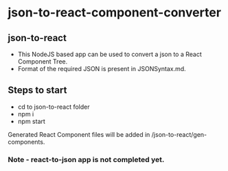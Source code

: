 # json-to-react-component-converter

## json-to-react
- This NodeJS based app can be used to convert a json to a React Component Tree.
- Format of the required JSON is present in JSONSyntax.md.

## Steps to start
- cd to json-to-react folder
- npm i
- npm start

Generated React Component files will be added in /json-to-react/gen-components.

### Note - react-to-json app is not completed yet.
